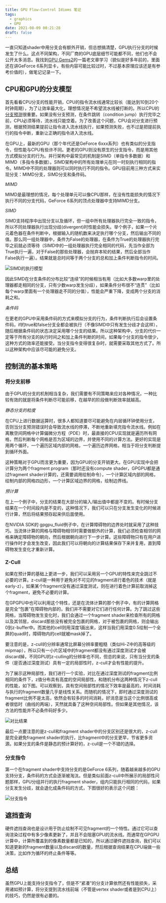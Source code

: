 ```yaml
---
title: GPU Flow-Control Idioms 笔记
tags:
  - graphics
  - GPU
date: 2021-08-09 00:21:28
draft: false
---
```



一直只知道shader中用分支会有额外开销，但总想搞清楚，GPU执行分支的时候发生了什么。这点不同架构，不同厂商的GPU底层细节可能都不同，他们也不会公开太多消息。我找到[GPU Gems2](https://developer.nvidia.com/gpugems/gpugems2/part-iv-general-purpose-computation-gpus-primer/chapter-34-gpu-flow-control-idioms)的一篇老文章学习（貌似是好多年前的，里面还在讲GeForce 6系列显卡，有些内容可能比较过时，不过基本原理应该还是有参考价值的），做笔记记录一下。

## CPU和GPU的分支模型

首先看看CPU分支的性能开销，CPU的指令流水线通常比较长（能达到10到20个时钟周期），为了让效率最大化，理想情况是不希望流水线被打断的。所以CPU的[分支预测](https://en.wikipedia.org/wiki/Branch_predictor)很重要。如果没有分支预测，在条件跳转（condition jump）执行完毕之前，CPU必须等待，流水线只能空着。为了改善这个问题，CPU会对分支进行预测，根据预测结果提前让指令进入流水线执行，如果预测失败，也不过是把提前执行的指令中断，重新让正确的指令进入流水线。

在GPU上，最新的GPU（那个年代还是GeForce 6xxx系列）也有类似的分支指令，但性能与CPU有些许不同。更老的GPU则没有原生的分支指令，而是用其他方式模拟分支的行为。并行架构中最常见的机制是SIMD（单指令多数据）和MIMD（多指令多数据）。SIMD架构中的所有处理单元在同一时刻执行相同的指令。MIMD中不同的处理器则可以同时执行不同的指令。GPU目前用三种方式来实现分支：MIMD分支，SIMD分支和条件码。

*MIMD*

MIMD是最理想的情况，每个处理单元可以像CPU那样，在没有性能损失的情况下执行不同的分支代码，GeForce 6系列的顶点处理器中支持MIMD分支。

*SIMD*

SIMD支持程序中出现分支以及循环，但一组中所有处理器执行完全一致的指令，所以不同处理器执行出现分歧(divergent)时性能会损失。举个例子，如果一个片元着色器在条件判断中，根据输入的随机数来决定执行哪个分支，然后输出不同的值。那么同一组处理器中，条件为False的处理器，在条件为True的处理器执行完毕之前就必须等待（SIMD中的一组处理器执行完全相同的代码，先当作全部为True执行一遍，对于False的那些处理器，会抛弃本轮的结果，然后全部当作False执行一遍）。结果就是总时间等于两个分支的总和加上条件判断指令的时间。

![SIMD的执行模型](https://tva1.sinaimg.cn/large/006uGrbwly1gt9hr8y1kwj30jd0iyn1v.jpg)

因此SIMD在分支条件的分布比较“连续”的时候相当有用（比如大多数warp里的处理器都走相同的分支，只有少数warp发生分歧），如果条件分布很不“连贯”（比如每个warp里面有一个处理器走不同的分值），性能会严重下降，变成两个分支的消耗之和。

*条件码*

在更老的GPU中采用条件码的方式来模拟分支的行为，条件判断执行后会设置条件码，if的true和false分支全都会被执行（不像SIMD中只有发生分歧才会这样），随后根据条件码的状态决定采用哪个分支的结果。所以这种架构中，分支的代价一定等于所有分支的执行时间之和加上条件判断的时间，如果每个分支的指令很少，这种方式的效率还能接受。当分支指令变得很复杂时，就需要采取其他方式了。所以这种架构中应该尽可能的避免分支。

## 控制流的基本策略

### 将分支前移

由于GPU的分支的机制相当复杂，我们需要有不同策略来应对各种情况，一种比较有效的就是将条件判断尽可能前移，在越早的阶段做判断效率就越高。

*静态分支的粒度*

在CPU上进行数据运算时，很多人都知道要尽可能避免在内层循环钟使用分支，否则当分支预测错误时会导致流水线的停滞，不断地重新填充指令流水线。例如在离散空间网格中计算偏微分方程（PDE）时，最直接的CPU实现就是遍历所有网格，然后判断每个网格是否为区域的边界，并使用不同的计算方法。更好的实现是用两个循环，一个遍历区域内部的网格，一个遍历边界网格，相当于将分支判断提到循环外面。

这种策略对于GPU而言更为重要，因为GPU的分支开销更大。在GPU实现中会把计算分为两个fragment program（那时还没有compute shader，GPGPU都是通过fragment shader计算的，还需要调用绘制命令），一个计算区域内部的网格，绘制内部的网格四边形，一个计算区域边界的网格，绘制边界线。

*预计算*

在上一个例子中，分支的结果在大部分的输入/输出值中都是不变的。有时候分支结果在一个时间段内是不变的，这种情况下，我们可以只在分支发生变化的时候进行计算，然后将结果预存起来供后面使用。

在NVIDIA SDK的 gpgpu_fluid例子中，在计算障碍物的边界处时就采用了这种技巧。当流体计算的网格与障碍物相邻时需要做额外的计算，我们必须检查相邻的网格来确定障碍物的朝向，然后根据朝向进行下一步计算。这些障碍物只有在用户进行操作时才会发生改变，因此我们可以将朝向的计算结果保存下来并复用，直到障碍物发生变化才重新计算。

### Z-Cull

如果在预计算的基础上更进一步，我们可以采用另一个GPU的特性来完全跳过不必要的计算。z-cull是一种用于避免对不可见的fragment进行着色的技术（就是early-z），如果某个fragment没有通过深度测试，则在进行着色计算前取消掉这个fragment，避免不必要的计算。

在GPGPU中也可以利用这个特性，还是在流体计算的那个例子中，有的计算网格是完全“包裹”在障碍物内部的，我们并不需要对它们进行任何计算。为了跳过这些网格，当障碍物发生变化时，我们会通过一个fragment shader来检查所有的网格以及其邻居，discard那些没有被完全包裹的网格，对于被包裹的网格，则会输出0到z-buffer中。而其他的cell则用深度1画出来，这样当我们用深度0.5绘制一个全屏的quad时，障碍物内的cell就被mask掉了。

要注意的是，z-cull的分辨率通常比屏幕分辨率要粗糙（类似Hi-Z中的高等级的mipmap），所以只有一小片区域中的fragment都没有通过深度测试才会被discard掉，不同GPU的z-culling的分辨率也不同，但总的来说，只有当分支的条件（是否通过深度测试）具有一定的局部性时，z-cull才会有性能的提升。

为了展示这种局部性，我们进行一个实验，对比在通过深度测试的fragment比例相同的条件下，z值分布具有高度的空间局部性，和随机分布这两种情况下z-cull的性能，如下图。可以观察到，具有空间局部性的情况下效率是最高的，时间消耗与执行的fragment数量几乎是线性关系。而随机的情况下，即时通过深度测试的fragment比例不是太高，依然会有较多的时间消耗，好消息是当这个比例很高或者很低时（曲线的两端），天然就具备了这种空间局部性。但如果是其他情况，该方法的性能并不必条件码好多少。

![对比结果](https://tvax3.sinaimg.cn/large/006uGrbwly1gt9skvbqyxj30dw044mxi.jpg)

最后一点要注意的是z-cull和fragment shader中的分支区别还是很大的，z-cull是完全避免fragment shader的执行，比fragment中的分支更早，节省更多资源。如果分支的条件是静态的预计算好的，z-cull是一个不错的选择。

### 分支指令

第一个在fragment shader中支持分支的是GeForce 6系列，随着越来越多的GPU支持分支，条件码的方式会逐渐被淘汰。但是类似前面z-cull中所展示的局部性问题那样，GPU分组并行的执行fragment shader，组内只能执行相同的代码，如果分支发生分歧，就会退化成条件码的方式，下图很好的表示这个问题：

![分支指令](https://tvax4.sinaimg.cn/large/006uGrbwly1gt9thory60j309q05m3yn.jpg)

## 遮挡查询

硬件遮挡查询也是设计用于防止绘制不可见fragment的一个特性。通过它可以查询渲染过程中有多少像素更新了，并且不会阻塞GPU的流水线。而通常在GPGPU计算中，计算所覆盖到的像素数量都是已知的，所以通过硬件遮挡查询，我们可以知道更新的fragment数量以及discard的数量，然后根据查询结果在CPU端做一些决策，比如作为循环的终止条件等等。

## 总结

虽然GPU上能支持分支指令了，但是不“紧凑”的分支计算依然还有性能损失，采用诸如预计算，将分支提到流水线前端（不管是vertex shader或者是到CPU上）的技巧，仍然是很有必要的。